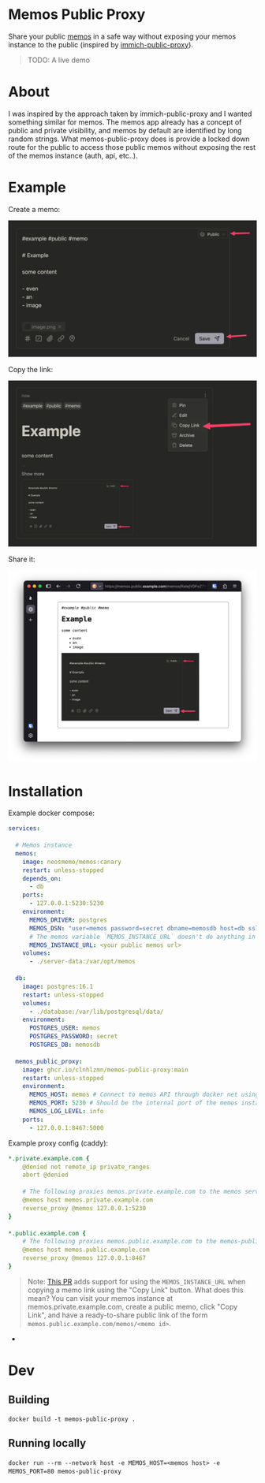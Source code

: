# Memos Public Proxy

Share your public [memos](https://github.com/usememos/memos) in a safe way without exposing your memos instance to the public (inspired by [immich-public-proxy](https://github.com/alangrainger/immich-public-proxy)).

> TODO: A live demo

# About

I was inspired by the approach taken by immich-public-proxy and I wanted something similar for memos. The memos app already has a concept of public and private visibility, and memos by default are identified by long random strings. What memos-public-proxy does is provide a locked down route for the public to access those public memos without exposing the rest of the memos instance (auth, api, etc..).

# Example

Create a memo:

![Create a memo](docs/SCR-20250730-oryi.png)

Copy the link:

![Copy the link](docs/SCR-20250730-osay.png)

Share it:

![Share it](docs/SCR-20250730-otss.png)

# Installation

Example docker compose:

```yaml
services:

  # Memos instance
  memos:
    image: neosmemo/memos:canary
    restart: unless-stopped
    depends_on:
      - db
    ports:
      - 127.0.0.1:5230:5230
    environment:
      MEMOS_DRIVER: postgres
      MEMOS_DSN: "user=memos password=secret dbname=memosdb host=db sslmode=disable"
      # The memos variable `MEMOS_INSTANCE_URL` doesn't do anything in the latest release (0.25.0 as of this writing) which is why I'm using the canary tag. See the note below.
      MEMOS_INSTANCE_URL: <your public memos url>
    volumes:
      - ./server-data:/var/opt/memos

  db:
    image: postgres:16.1
    restart: unless-stopped
    volumes:
      - ./database:/var/lib/postgresql/data/
    environment:
      POSTGRES_USER: memos
      POSTGRES_PASSWORD: secret
      POSTGRES_DB: memosdb

  memos_public_proxy:
    image: ghcr.io/clnhlzmn/memos-public-proxy:main
    restart: unless-stopped
    environment:
      MEMOS_HOST: memos # Connect to memos API through docker net using the service name
      MEMOS_PORT: 5230 # Should be the internal port of the memos instance on the docker network
      MEMOS_LOG_LEVEL: info
    ports:
      - 127.0.0.1:8467:5000
```

Example proxy config (caddy):

```yaml
*.private.example.com {
    @denied not remote_ip private_ranges
    abort @denied

    # The following proxies memos.private.example.com to the memos server (accessible from local IPs only).
    @memos host memos.private.example.com
    reverse_proxy @memos 127.0.0.1:5230
}

*.public.example.com {
    # The following proxies memos.public.example.com to the memos-public-proxy server (accessible from any IP).
    @memos host memos.public.example.com
    reverse_proxy @memos 127.0.0.1:8467
}
```

> Note: [This PR](https://github.com/usememos/memos/pull/4930) adds support for using the `MEMOS_INSTANCE_URL` when copying a memo link using the "Copy Link" button. What does this mean? You can visit your memos instance at memos.private.example.com, create a public memo, click "Copy Link", and have a ready-to-share public link of the form `memos.public.example.com/memos/<memo id>`.
* 

# Dev

## Building

`docker build -t memos-public-proxy .`

## Running locally

`docker run --rm --network host -e MEMOS_HOST=<memos host> -e MEMOS_PORT=80 memos-public-proxy`
